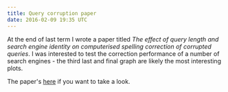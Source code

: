 ```yaml
---
title: Query corruption paper
date: 2016-02-09 19:35 UTC
---
```


At the end of last term I wrote a paper titled *The effect of query length and search engine identity on computerised spelling correction of corrupted queries*. I was interested to test the correction performance of a number of search engines - the third last and final graph are likely the most interesting plots.

The paper's [here](query-corruption-paper/query_corruption_egan.pdf) if you want to take a look.
